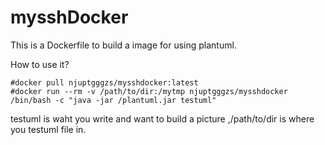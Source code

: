 # mysshDocker #

This is a Dockerfile to build a image for using plantuml.

How to use it?

```
#docker pull njuptgggzs/mysshdocker:latest
#docker run --rm -v /path/to/dir:/mytmp njuptgggzs/mysshdocker /bin/bash -c "java -jar /plantuml.jar testuml"
```

testuml is waht you write and want to build a picture ,/path/to/dir is where you testuml file in.
